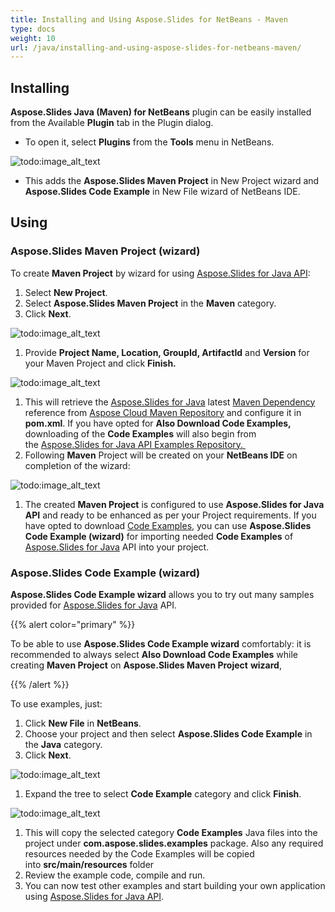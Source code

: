 ```yaml
---
title: Installing and Using Aspose.Slides for NetBeans - Maven
type: docs
weight: 10
url: /java/installing-and-using-aspose-slides-for-netbeans-maven/
---
```


## **Installing**
**Aspose.Slides Java (Maven) for NetBeans** plugin can be easily installed from the Available **Plugin** tab in the Plugin dialog.

- To open it, select **Plugins** from the **Tools** menu in NetBeans. 

![todo:image_alt_text](http://i.imgur.com/wssbBi9.png)

- This adds the **Aspose.Slides Maven Project** in New Project wizard and **Aspose.Slides Code Example** in New File wizard of NetBeans IDE.
## **Using**
### **Aspose.Slides Maven Project (wizard)**
To create **Maven Project** by wizard for using [Aspose.Slides for Java API](http://www.aspose.com/java/powerpoint-component.aspx):

1. Select **New Project**.
1. Select **Aspose.Slides Maven Project** in the **Maven** category.
1. Click **Next**. 

![todo:image_alt_text](http://i.imgur.com/rscfPAF.png)

1. Provide **Project Name, Location, GroupId, ArtifactId** and **Version** for your Maven Project and click **Finish.** 

![todo:image_alt_text](http://i.imgur.com/WgqE1lT.png)

1. This will retrieve the [Aspose.Slides for Java](http://www.aspose.com/java/powerpoint-component.aspx) latest [Maven Dependency](http://maven.aspose.com/repository/ext-release-local/com/aspose/aspose-slides/) reference from [Aspose Cloud Maven Repository](http://maven.aspose.com/artifactory/webapp/home.html?0) and configure it in **pom.xml**. If you have opted for **Also Download Code Examples,** downloading of the **Code Examples** will also begin from the [Aspose.Slides for Java API Examples Repository. ](https://github.com/aspose-slides/Aspose.Slides-for-Java/tree/master/Examples)
1. Following **Maven** Project will be created on your **NetBeans IDE** on completion of the wizard:  

![todo:image_alt_text](/download/thumbnails/9503627/1784434326)

1. The created **Maven Project** is configured to use **Aspose.Slides for Java API** and ready to be enhanced as per your Project requirements.
   If you have opted to download [Code Examples](https://github.com/aspose-slides/Aspose.Slides-for-Java/tree/master/Examples), you can use **Aspose.Slides Code Example (wizard)** for importing needed **Code Examples** of [Aspose.Slides for Java](http://www.aspose.com/java/powerpoint-component.aspx) API into your project.
### **Aspose.Slides Code Example (wizard)**
**Aspose.Slides Code Example wizard** allows you to try out many samples provided for [Aspose.Slides for Java](http://www.aspose.com/java/powerpoint-component.aspx) API.

{{% alert color="primary" %}} 

To be able to use **Aspose.Slides Code Example wizard** comfortably: it is recommended to always select **Also Download Code Examples** while creating **Maven Project** on **Aspose.Slides Maven Project** **wizard**, 

{{% /alert %}} 

To use examples, just:

1. Click **New File** in **NetBeans**.
1. Choose your project and then select **Aspose.Slides Code Example** in the **Java** category.
1. Click **Next**. 

![todo:image_alt_text](http://i.imgur.com/sjCMOeo.png)

1. Expand the tree to select **Code Example** category and click **Finish**. 

![todo:image_alt_text](http://i.imgur.com/IFie2Rq.png)

1. This will copy the selected category **Code Examples** Java files into the project under **com.aspose.slides.examples** package. Also any required resources needed by the Code Examples will be copied into **src/main/resources** folder
1. Review the example code, compile and run.
1. You can now test other examples and start building your own application using [Aspose.Slides for Java API](http://www.aspose.com/java/powerpoint-component.aspx).
